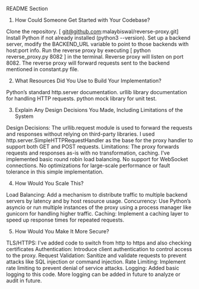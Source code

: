 README Section

1. How Could Someone Get Started with Your Codebase?

Clone the repository. [ git@github.com:malaybiswal/reverse-proxy.git]
Install Python if not already installed (python3 --version).
Set up a backend server, modify the BACKEND_URL variable to point to those backends with host:port info.
Run the reverse proxy by executing [ python reverse_proxy.py  8082 ] in the terminal.
Reverse proxy will listen on port 8082. The reverse proxy will forward requests sent to the backend mentioned in constant.py file.

2. What Resources Did You Use to Build Your Implementation?

Python’s standard http.server documentation.
urllib library documentation for handling HTTP requests.
python mock library for unit test.

3. Explain Any Design Decisions You Made, Including Limitations of the System

Design Decisions:
The urllib.request module is used to forward the requests and responses without relying on third-party libraries.
I used http.server.SimpleHTTPRequestHandler as the base for the proxy handler to support both GET and POST requests.
Limitations:
The proxy forwards requests and responses as-is with no transformation, caching. 
I've implemented basic round robin load balancing.
No support for WebSocket connections.
No optimizations for large-scale performance or fault tolerance in this simple implementation.

4. How Would You Scale This?

Load Balancing: Add a mechanism to distribute traffic to multiple backend servers by latency and by host resource usage.
Concurrency: Use Python’s asyncio or run multiple instances of the proxy using a process manager like gunicorn for handling higher traffic.
Caching: Implement a caching layer to speed up response times for repeated requests.

5. How Would You Make It More Secure?

TLS/HTTPS: I've added code to switch from http to https and also checking certificates
Authentication: Introduce client authentication to control access to the proxy.
Request Validation: Sanitize and validate requests to prevent attacks like SQL injection or command injection.
Rate Limiting: Implement rate limiting to prevent denial of service attacks.
Logging: Added basic logging to this code. More logging can be added in future to analyze or audit in future.
